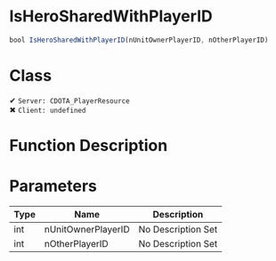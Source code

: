 # IsHeroSharedWithPlayerID
```js	
bool IsHeroSharedWithPlayerID(nUnitOwnerPlayerID, nOtherPlayerID)
```
# Class
✔ `Server: CDOTA_PlayerResource`  
✖ `Client: undefined`  

# Function Description

# Parameters
Type|Name|Description
--|--|--
int|nUnitOwnerPlayerID|No Description Set
int|nOtherPlayerID|No Description Set

